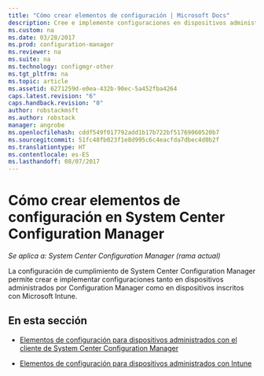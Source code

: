```yaml
---
title: "Cómo crear elementos de configuración | Microsoft Docs"
description: Cree e implemente configuraciones en dispositivos administrados por System Center Configuration Manager e inscritos con Microsoft Intune.
ms.custom: na
ms.date: 03/28/2017
ms.prod: configuration-manager
ms.reviewer: na
ms.suite: na
ms.technology: configmgr-other
ms.tgt_pltfrm: na
ms.topic: article
ms.assetid: 6271259d-e0ea-432b-90ec-5a452fba4264
caps.latest.revision: "6"
caps.handback.revision: "0"
author: robstackmsft
ms.author: robstack
manager: angrobe
ms.openlocfilehash: cddf549f017792add1b17b722bf51769060520b7
ms.sourcegitcommit: 51fc48fb023f1e8d995c6c4eacfda7dbec4d0b2f
ms.translationtype: HT
ms.contentlocale: es-ES
ms.lasthandoff: 08/07/2017
---
```

# <a name="how-to-create-configuration-items-in-system-center-configuration-manager"></a>Cómo crear elementos de configuración en System Center Configuration Manager

*Se aplica a: System Center Configuration Manager (rama actual)*

La configuración de cumplimiento de System Center Configuration Manager permite crear e implementar configuraciones tanto en dispositivos administrados por Configuration Manager como en dispositivos inscritos con Microsoft Intune.  

## <a name="in-this-section"></a>En esta sección  

-   [Elementos de configuración para dispositivos administrados con el cliente de System Center Configuration Manager](../../compliance/deploy-use/configuration-items-for-devices-managed-with-the-client.md)  

-   [Elementos de configuración para dispositivos administrados con Intune](../../compliance/deploy-use/configuration-items-for-devices-managed-without-the-client.md)  
